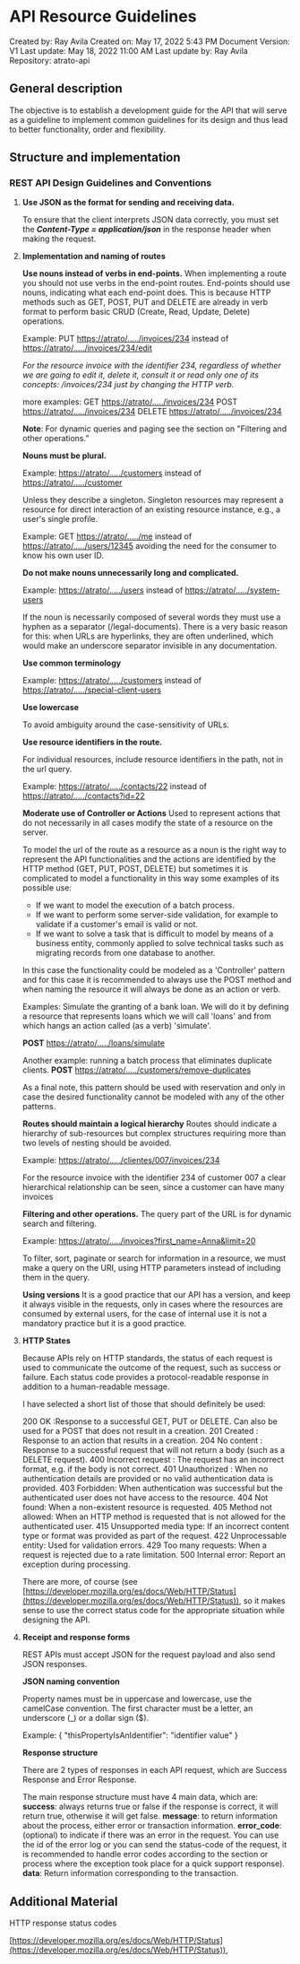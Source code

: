 # API Resource Guidelines

Created by: Ray Avila
Created on: May 17, 2022 5:43 PM
Document Version: V1
Last update: May 18, 2022 11:00 AM
Last update by: Ray Avila
Repository: atrato-api

## General description

The objective is to establish a development guide for the API that will serve as a guideline to implement common guidelines for its design and thus lead to better functionality, order and flexibility.

## Structure and implementation

### REST API Design Guidelines and Conventions

1. **Use JSON as the format for sending and receiving data.**

    To ensure that the client interprets JSON data correctly, you must set the ***Content-Type = application/json*** in the response header when making the request.

2. **Implementation and naming of routes**

    **Use nouns instead of verbs in end-points.**
    When implementing a route you should not use verbs in the end-point routes.
    End-points should use nouns, indicating what each end-point does. This is because HTTP methods such as GET, POST, PUT and DELETE are already in verb format to perform basic CRUD (Create, Read, Update, Delete) operations.

    Example:
    PUT [https://atrato/...../invoices/234](https://atrato/...../invoices/234) instead of [https://atrato/...../invoices/234/edit](https://atrato/...../invoices/234/edit)

    *For the resource invoice with the identifier 234, regardless of whether we are going to edit it, delete it, consult it or read only one of its concepts: /invoices/234 just by changing the HTTP verb.*

    more examples:
    GET [https://atrato/...../invoices/234](https://atrato/...../invoices/234)
    POST [https://atrato/...../invoices/234](https://atrato/...../invoices/234)
    DELETE [https://atrato/...../invoices/234](https://atrato/...../invoices/234)

    **Note**: For dynamic queries and paging see the section on "Filtering and other operations.”

    **Nouns must be plural.**

    Example:
    [https://atrato/...../customers](https://atrato/...../customers) instead of [https://atrato/...../customer](https://atrato/...../customer)

    Unless they describe a singleton. Singleton resources may represent a resource for direct interaction of an existing resource instance, e.g., a user's single profile.

    Example:
    GET [https://atrato/...../me](https://atrato/...../me) instead of [https://atrato/...../users/12345](https://atrato/...../users/12345)
    avoiding the need for the consumer to know his own user ID.

    **Do not make nouns unnecessarily long and complicated.**

    Example:
    [https://atrato/...../users](https://atrato/...../users) instead of [https://atrato/...../system-users](https://atrato/...../system-users)

    If the noun is necessarily composed of several words they must use a hyphen as a separator (/legal-documents). There is a very basic reason for this: when URLs are hyperlinks, they are often underlined, which would make an underscore separator invisible in any documentation.

    **Use common terminology**

    Example:
    [https://atrato/...../customers](https://atrato/...../customers) instead of [https://atrato/...../special-client-users](https://atrato/...../special-client-users)

    **Use lowercase**

    To avoid ambiguity around the case-sensitivity of URLs.

    **Use resource identifiers in the route.**

    For individual resources, include resource identifiers in the path, not in the url query.

    Example:
    [https://atrato/...../contacts/22](https://atrato/...../contacts/22) instead of [https://atrato/...../contacts?id=22](https://atrato/...../contacts?id=22)

    **Moderate use of Controller or Actions**
    Used to represent actions that do not necessarily in all cases modify the state of a resource on the server.

    To model the url of the route as a resource as a noun is the right way to represent the API functionalities and the actions are identified by the HTTP method (GET, PUT, POST, DELETE) but sometimes it is complicated to model a functionality in this way some examples of its possible use:

    - If we want to model the execution of a batch process.
    - If we want to perform some server-side validation, for example to validate if a customer's email is valid or not.
    - If we want to solve a task that is difficult to model by means of a business entity, commonly applied to solve technical tasks such as migrating records from one database to another.

    In this case the functionality could be modeled as a 'Controller' pattern and for this case it is recommended to always use the POST method and when naming the resource it will always be done as an action or verb.

    Examples:
    Simulate the granting of a bank loan. We will do it by defining a resource that represents loans which we will call 'loans' and from which hangs an action called (as a verb) 'simulate'.

    **POST** [https://atrato/...../loans/simulate](https://atrato/...../loans/simulate)

    Another example: running a batch process that eliminates duplicate clients.
    **POST** [https://atrato/...../customers/remove-duplicates](https://atrato/...../customers/remove-duplicates)

    As a final note, this pattern should be used with reservation and only in case the desired functionality cannot be modeled with any of the other patterns.

    **Routes should maintain a logical hierarchy**
    Routes should indicate a hierarchy of sub-resources but complex structures requiring more than two levels of nesting should be avoided.

    Example:
    [https://atrato/...../clientes/007/invoices/234](https://atrato/...../clientes/007/invoices/234)

    For the resource invoice with the identifier 234 of customer 007 a clear hierarchical relationship can be seen, since a customer can have many invoices

    **Filtering and other operations.**
    The query part of the URL is for dynamic search and filtering.

    Example:
    [https://atrato/...../invoices?first_name=Anna&limit=20](https://atrato/...../invoices?first_name=Anna&limit=20)

    To filter, sort, paginate or search for information in a resource, we must make a query on the URI, using HTTP parameters instead of including them in the query.

    **Using versions**
    It is a good practice that our API has a version, and keep it always visible in the requests, only in cases where the resources are consumed by external users, for the case of internal use it is not a mandatory practice but it is a good practice.

3. **HTTP States**

    Because APIs rely on HTTP standards, the status of each request is used to communicate the outcome of the request, such as success or failure.
    Each status code provides a protocol-readable response in addition to a human-readable message.

    I have selected a short list of those that should definitely be used:

    200 OK :Response to a successful GET, PUT or DELETE.
    Can also be used for a POST that does not result in a creation.
    201 Created : Response to an action that results in a creation.
    204 No content : Response to a successful request that will not return a body (such as a DELETE request).
    400 Incorrect request : The request has an incorrect format, e.g. if the body is not correct.
    401 Unauthorized : When no authentication details are provided or no valid authentication data is provided.
    403 Forbidden: When authentication was successful but the authenticated user does not have access to the resource.
    404 Not found: When a non-existent resource is requested.
    405 Method not allowed: When an HTTP method is requested that is not allowed for the authenticated user.
    415 Unsupported media type: If an incorrect content type or format was provided as part of the request.
    422 Unprocessable entity: Used for validation errors.
    429 Too many requests: When a request is rejected due to a rate limitation.
    500 Internal error: Report an exception during processing.

    There are more, of course (see [https://developer.mozilla.org/es/docs/Web/HTTP/Status](https://developer.mozilla.org/es/docs/Web/HTTP/Status)), so it makes sense to use the correct status code for the appropriate situation while designing the API.

4. **Receipt and response forms**

    REST APIs must accept JSON for the request payload and also send JSON responses.

    **JSON naming convention**

    Property names must be in uppercase and lowercase, use the camelCase convention.
    The first character must be a letter, an underscore (_) or a dollar sign ($).

    Example:
    { "thisPropertyIsAnIdentifier": "identifier value" }

    **Response structure**

    There are 2 types of responses in each API request, which are Success Response and Error Response.

    The main response structure must have 4 main data, which are:
    **success**: always returns true or false if the response is correct, it will return true, otherwise it will get false.
    **message**: to return information about the process, either error or transaction information.
    **error_code**: (optional) to indicate if there was an error in the request. You can use the id of the error log or you can send the status-code of the request, it is recommended to handle error codes according to the section or process where the exception took place for a quick support response).
    **data**: Return information corresponding to the transaction.


## Additional Material

HTTP response status codes

[https://developer.mozilla.org/es/docs/Web/HTTP/Status](https://developer.mozilla.org/es/docs/Web/HTTP/Status)),
